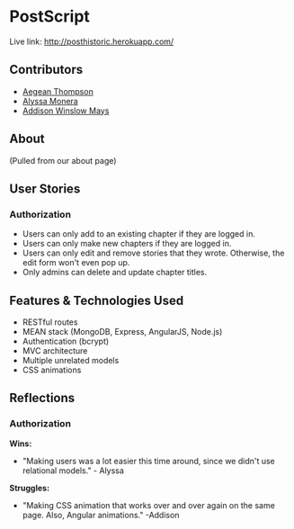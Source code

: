 # PostScript
Live link: http://posthistoric.herokuapp.com/

## Contributors
* [Aegean Thompson](https://github.com/aegeanthompson)
* [Alyssa Monera](https://github.com/alyssamonera)
* [Addison Winslow Mays](https://github.com/winslowdev)

## About
(Pulled from our about page)

## User Stories

### Authorization
* Users can only add to an existing chapter if they are logged in.
* Users can only make new chapters if they are logged in.
* Users can only edit and remove stories that they wrote. Otherwise, the edit form won't even pop up.
* Only admins can delete and update chapter titles.


## Features & Technologies Used
* RESTful routes
* MEAN stack (MongoDB, Express, AngularJS, Node.js)
* Authentication (bcrypt)
* MVC architecture
* Multiple unrelated models
* CSS animations

## Reflections

### Authorization
**Wins:**
* "Making users was a lot easier this time around, since we didn't use relational models." - Alyssa

**Struggles:**
* "Making CSS animation that works over and over again on the same page. Also, Angular animations." -Addison
